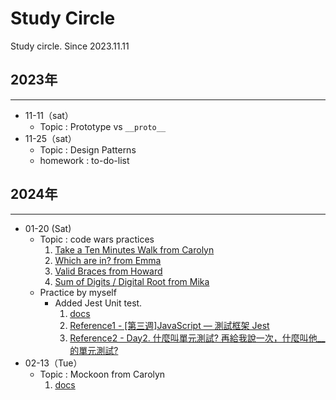 # Study Circle
Study circle. Since 2023.11.11

## 2023年
---
- 11-11（sat）
    - Topic : Prototype vs `__proto__`
-  11-25（sat）
    - Topic : Design Patterns
    - homework : to-do-list

## 2024年
---
-  01-20 (Sat)
    - Topic : code wars practices
        1. [Take a Ten Minutes Walk from Carolyn](https://www.codewars.com/kata/54da539698b8a2ad76000228/train/javascript)
        2. [Which are in? from Emma](https://www.codewars.com/kata/550554fd08b86f84fe000a58)
        3. [Valid Braces
 from Howard](https://www.codewars.com/kata/5277c8a221e209d3f6000b56)
        4. [Sum of Digits / Digital Root from Mika](https://www.codewars.com/kata/541c8630095125aba6000c00/train/javascript)
    - Practice by myself
        -  Added Jest Unit test. 
            1. [docs](https://jestjs.io/docs/api#describename-fn)
            2. [Reference1 - [第三週]JavaScript — 測試框架 Jest](https://miahsuwork.medium.com/%E7%AC%AC%E4%B8%89%E9%80%B1-javascript-%E6%B8%AC%E8%A9%A6%E6%A1%86%E6%9E%B6-jest-eccf0ff2cea2)
            3. [Reference2 - Day2. 什麼叫單元測試? 再給我說一次，什麼叫他__的單元測試?](https://ithelp.ithome.com.tw/articles/10192184)
- 02-13（Tue）
    - Topic : Mockoon from Carolyn
        1. [docs](https://mockoon.com/docs/latest/about/)